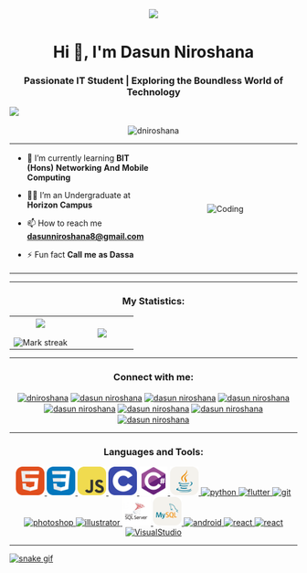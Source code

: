 <p align="center" ><img  src = "https://github.com/7oSkaaa/7oSkaaa/blob/main/Images/about_me.gif?raw=true" width = 100px></p>
<h1 align="center">Hi 👋, I'm Dasun Niroshana</h1>
<h3 align="center">Passionate IT Student | Exploring the Boundless World of Technology</h3>
<a  href="https://github.com/Dniroshana/Dniroshana/readme-typing-svg"><img src="https://readme-typing-svg.herokuapp.com?font=Time+New+Roman&color=%23C8BE25&size=25&center=true&vleft=true&width=1000&height=100&lines=Undergraduate+|+BIT+(Hons)+Networking+And+Mobile+Computing👨‍💻;Always+learning+new+things"></a>
<p align="center"> <img src="https://komarev.com/ghpvc/?username=dniroshana&label=Profile%20views&color=0e75b6&style=flat" alt="dniroshana" /> </p>


<table align="center">
<tr border="none">
<td width="50%" align="left">
  
- 🌱 I’m currently learning **BIT (Hons) Networking And Mobile Computing**

- 🧑‍🎓 I’m an Undergraduate at **Horizon Campus**

- 📫 How to reach me **dasunniroshana8@gmail.com**
  
- ⚡ Fun fact **Call me as Dassa**

</td>
<td width="50%" align="center">

  <img align="center" alt="Coding" width="450" src="https://repository-images.githubusercontent.com/588181932/e36ec678-7984-4cdd-8e4c-a3932772ff8e">

  
  </td>
</tr>
</table>

---
<h3 align="center">My Statistics:</h3>
<p align="center">
<table align="center">
<tr border="none">
<td width="50%" align="center">
  
  <img  align="center"  src="https://github-readme-stats.vercel.app/api?username=Dniroshana&theme=dark&show_icons=true&count_private=true" />
  <br></br>
  <img  title="🔥 Get streak stats for your profile at git.io/streak-stats" alt="Mark streak" src="https://github-readme-streak-stats.herokuapp.com/?user=Dniroshana&theme=dark&hide_border=false" /> 
</td>
<td width="50%" align="center">

  <img  align="center"  src="https://github-readme-stats.anuraghazra1.vercel.app/api/top-langs/?username=Dniroshana&theme=dark&hide_border=false&no-bg=true&no-frame=true&langs_count=10"/>
  
  </td>
</tr>
</table>

---

<h3 align="center">Connect with me:</h3>
<p align="center">
<a href="https://twitter.com/dniroshana" target="blank"><img align="center" src="https://img.icons8.com/?size=100&id=phOKFKYpe00C&format=png&color=000000" alt="dniroshana" height="50" width="50" /></a>
<a href="https://www.linkedin.com/in/dasun-niroshana-91a9962a0" target="blank"><img align="center" src="https://img.icons8.com/?size=100&id=13930&format=png&color=000000" alt="dasun niroshana" height="50" width="50" /></a>
<a href="https://facebook.com/dasun niroshana" target="blank"><img align="center" src="https://img.icons8.com/?size=100&id=13912&format=png&color=000000" alt="dasun niroshana" height="50" width="50" /></a>
<a href="https://instagram.com/dasun niroshana" target="blank"><img align="center" src="https://img.icons8.com/?size=100&id=Xy10Jcu1L2Su&format=png&color=000000" alt="dasun niroshana" height="50" width="50" /></a>
  <a href="https://whatsapp.com/in/dasun niroshana" target="blank"><img align="center" src="https://img.icons8.com/?size=100&id=DUEq8l5qTqBE&format=png&color=000000" alt="dasun niroshana" height="50" width="50" /></a>
  <a href="https://telegram.com/in/dasun niroshana" target="blank"><img align="center" src="https://img.icons8.com/?size=100&id=63306&format=png&color=000000" alt="dasun niroshana" height="50" width="50" /></a>
  <a href="dasunniroshana8@gmail.com" target="blank"><img align="center" src="https://img.icons8.com/?size=100&id=P7UIlhbpWzZm&format=png&color=000000" alt="dasun niroshana" height="50" width="50" /></a>
<a href="https://github.com/Dniroshana" target="blank"><img align="center" src="https://github.com/Scar1109/skill-icons/blob/main/icons/Github-Light.svg" alt="dasun niroshana" height="40" width="40" /></a> </p>

---

<h3 align="center">Languages and Tools:</h3>
<p align="center"> 
  <a href="https://www.w3.org/html/" target="_blank" rel="noreferrer"> <img src="https://github.com/tandpfun/skill-icons/blob/main/icons/HTML.svg" alt="html5" width="50" height="50"/> </a>
  </a> <a href="https://www.w3schools.com/css/" target="_blank" rel="noreferrer"> <img src="https://github.com/tandpfun/skill-icons/blob/main/icons/CSS.svg" alt="css3" width="50" height="50"/> </a>
  <a href="https://developer.mozilla.org/en-US/docs/Web/JavaScript" target="_blank" rel="noreferrer"> <img src="https://github.com/tandpfun/skill-icons/blob/main/icons/JavaScript.svg" alt="javascript" width="50" height="50"/> </a>
  <a href="https://www.cprogramming.com/" target="_blank" rel="noreferrer"> <img src="https://github.com/tandpfun/skill-icons/blob/main/icons/C.svg" alt="c" width="50" height="50"/> </a>
   <a href="https://www.w3schools.com/cs/" target="_blank" rel="noreferrer"> <img src="https://raw.githubusercontent.com/devicons/devicon/master/icons/csharp/csharp-original.svg" alt="csharp" width="50" height="50"/> </a>  
   <a href="https://www.java.com" target="_blank" rel="noreferrer"> <img src="https://github.com/tandpfun/skill-icons/blob/main/icons/Java-Light.svg" alt="java" width="50" height="50"/> </a>
   <a href="https://www.python.org" target="_blank" rel="noreferrer"> <img src="https://github.com/Scar1109/skill-icons/blob/main/icons/Python-Light.svg" alt="python" width="50" height="50"/> </a>
   <a href="https://flutter.dev" target="_blank" rel="noreferrer"> <img src="https://github.com/Scar1109/skill-icons/blob/main/icons/Flutter-Dark.svg" alt="flutter" width="50" height="50"/> </a> 
   <a href="https://git-scm.com/" target="_blank" rel="noreferrer"> <img src="https://github.com/Scar1109/skill-icons/blob/Scar1109/icons/Git.svg" alt="git" width="50" height="50"/> </a> 
   <a href="https://www.photoshop.com/en" target="_blank" rel="noreferrer"> <img src="https://github.com/Scar1109/skill-icons/blob/Scar1109/icons/Photoshop.svg" alt="photoshop" width="50" height="50"/> </a>
   <a href="https://www.adobe.com/in/products/illustrator.html" target="_blank" rel="noreferrer"> <img src="https://github.com/Scar1109/skill-icons/blob/main/icons/Illustrator.svg" alt="illustrator" width="50" height="50"/> </a> 
    <a href="https://www.microsoft.com/en-us/sql-server" target="_blank" rel="noreferrer"> <img src="https://github.com/Scar1109/skill-icons/blob/Scar1109/icons/microsoftSQL.svg" alt="mssql" width="50" height="50"/> </a>
    <a href="https://www.mysql.com/" target="_blank" rel="noreferrer"> <img src="https://github.com/tandpfun/skill-icons/blob/main/icons/MySQL-Light.svg" alt="mysql" width="50" height="50"/> </a>
    <a href="https://developer.android.com" target="_blank" rel="noreferrer"> <img src="https://github.com/Scar1109/skill-icons/blob/main/icons/AndroidStudio-Light.svg" alt="android" width="50" height="50"/> </a> 
    <a href="https://reactjs.org/" target="_blank" rel="noreferrer"> <img src="https://github.com/Scar1109/skill-icons/blob/main/icons/React-Light.svg" alt="react" width="50" height="50"/> </a>
    <a href="https://VSCode.com/" target="_blank" rel="noreferrer"> <img src="https://github.com/Scar1109/skill-icons/blob/main/icons/VSCode-Dark.svg" alt="react" width="50" height="50"/>
      <a href="https://VisualStudio.com/" target="_blank" rel="noreferrer"> <img src="https://github.com/Scar1109/skill-icons/blob/main/icons/VisualStudio-Dark.svg" alt="VisualStudio" width="50" height="50"/> 
     </p>

---
![snake gif](https://github.com/null3000/null3000/blob/output/github-contribution-grid-snake.svg)
